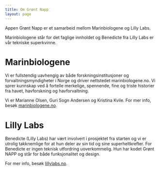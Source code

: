 ```yaml
---
title: Om Grønt Napp
layout: page
---
```


Appen Grønt Napp er et samarbeid mellom Marinbiologene og Lilly Labs.

Marinbiologene står for det faglige innholdet og Benedicte fra Lilly Labs er vår tekniske superkvinne.

# Marinbiologene

Vi er fullstendig uavhengig av både forskningsinstitusjoner og forvaltningsmyndigheter i Norge og driver nettstedet marinbiologene.no. Vi sprer kunnskap ved å fortelle merkelige, spennende, fine og triste historier fra havet, havforskning og havforvaltning.

Vi er Marianne Olsen, Guri Sogn Andersen og Kristina Kvile. For mer info, besøk [marinbiologene.no](http://marinbiologene.no "Marinbiologene").

# Lilly Labs

Benedicte (Lilly Labs) har vært involvert i prosjektet fra starten og vi er utrolig takknemlige for at hun deler av sin tid og sine superheltkrefter. For Benedicte er ingen teknisk utfordring uoverkommelig. Hun har kodet Grønt NAPP og står for både funksjonalitet og design.

For mer info, besøk [lillylabs.no](http://lillylabs.no "Lilly Labs").